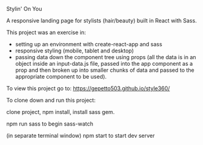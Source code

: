 Stylin' On You

A responsive landing page for stylists (hair/beauty) built in React with Sass.

This project was an exercise in:
- setting up an environment with create-react-app and sass
- responsive styling (mobile, tablet and desktop)
- passing data down the component tree using props (all the data is in an object inside an input-data.js file, passed into the app component as a prop and then broken up into smaller chunks of data and passed to the appropriate component to be used).

To view this project go to: https://gepetto503.github.io/style360/


To clone down and run this project:

clone project, npm install, install sass gem.

npm run sass to begin sass-watch

(in separate terminal window) npm start to start dev server
